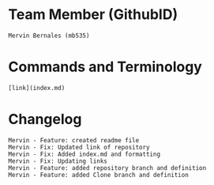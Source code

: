 # Team Member (GithubID)
    Mervin Bernales (mb535)
# Commands and Terminology
    [link](index.md)




# Changelog
    Mervin - Feature: created readme file
    Mervin - Fix: Updated link of repository
    Mervin - Fix: Added index.md and formatting
    Mervin - Fix: Updating links
    Mervin - Feature: added repository branch and definition
    Mervin - Feature: added Clone branch and definition